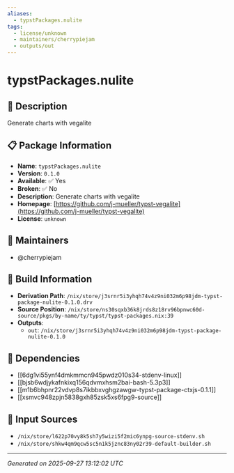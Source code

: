 ```yaml
---
aliases:
  - typstPackages.nulite
tags:
  - license/unknown
  - maintainers/cherrypiejam
  - outputs/out
---
```


# typstPackages.nulite

## 📝 Description

Generate charts with vegalite

## 📋 Package Information

- **Name**: `typstPackages.nulite`
- **Version**: `0.1.0`
- **Available**: ✅ Yes
- **Broken**: ✅ No
- **Description**: Generate charts with vegalite
- **Homepage**: [https://github.com/j-mueller/typst-vegalite](https://github.com/j-mueller/typst-vegalite)
- **License**: `unknown`
## 👥 Maintainers

- @cherrypiejam


## 🔧 Build Information

- **Derivation Path**: `/nix/store/j3srnr5i3yhqh74v4z9ni032m6p98jdm-typst-package-nulite-0.1.0.drv`
- **Source Position**: `/nix/store/ns30sqxb36k8jrds8z18rv96bpnwc60d-source/pkgs/by-name/ty/typst/typst-packages.nix:39`
- **Outputs**:
  - `out`:  `/nix/store/j3srnr5i3yhqh74v4z9ni032m6p98jdm-typst-package-nulite-0.1.0`

## 🔗 Dependencies

- [[6dg1vi55ynf4dmkmmcn945pwdz010s34-stdenv-linux]]
- [[bjsb6wdjykafnkixq156qdvmxhsm2bai-bash-5.3p3]]
- [[m1b6bhpnr22vdvp8s7ikbbxvghgzawgw-typst-package-ctxjs-0.1.1]]
- [[xsmvc948zpjn5838gxh85zsk5xs6fpg9-source]]

## 📁 Input Sources

- `/nix/store/l622p70vy8k5sh7y5wizi5f2mic6ynpg-source-stdenv.sh`
- `/nix/store/shkw4qm9qcw5sc5n1k5jznc83ny02r39-default-builder.sh`

---
*Generated on 2025-09-27 13:12:02 UTC*
